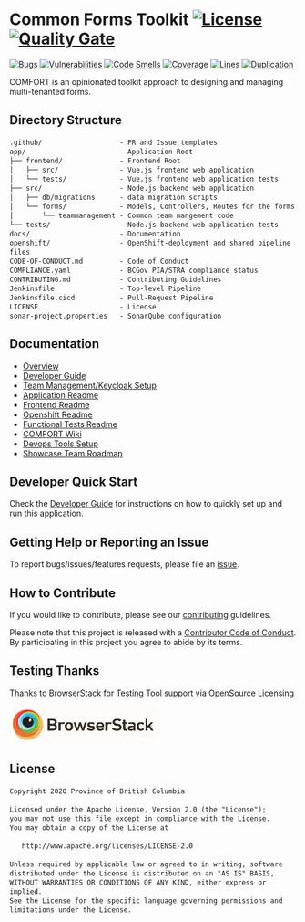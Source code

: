 
# Common Forms Toolkit  [![License](https://img.shields.io/badge/License-Apache%202.0-blue.svg)](LICENSE) [![Quality Gate](https://sonarqube-vmvfjv-tools.pathfinder.gov.bc.ca/api/badges/gate?key=common-forms-toolkit-master)](https://sonarqube-vmvfjv-tools.pathfinder.gov.bc.ca/dashboard?id=common-forms-toolkit-master)

[![Bugs](https://sonarqube-vmvfjv-tools.pathfinder.gov.bc.ca/api/badges/measure?key=common-forms-toolkit-master&metric=bugs)](https://sonarqube-vmvfjv-tools.pathfinder.gov.bc.ca/dashboard?id=common-forms-toolkit-master)
[![Vulnerabilities](https://sonarqube-vmvfjv-tools.pathfinder.gov.bc.ca/api/badges/measure?key=common-forms-toolkit-master&metric=vulnerabilities)](https://sonarqube-vmvfjv-tools.pathfinder.gov.bc.ca/dashboard?id=common-forms-toolkit-master)
[![Code Smells](https://sonarqube-vmvfjv-tools.pathfinder.gov.bc.ca/api/badges/measure?key=common-forms-toolkit-master&metric=code_smells)](https://sonarqube-vmvfjv-tools.pathfinder.gov.bc.ca/dashboard?id=common-forms-toolkit-master)
[![Coverage](https://sonarqube-vmvfjv-tools.pathfinder.gov.bc.ca/api/badges/measure?key=common-forms-toolkit-master&metric=coverage)](https://sonarqube-vmvfjv-tools.pathfinder.gov.bc.ca/dashboard?id=common-forms-toolkit-master)
[![Lines](https://sonarqube-vmvfjv-tools.pathfinder.gov.bc.ca/api/badges/measure?key=common-forms-toolkit-master&metric=lines)](https://sonarqube-vmvfjv-tools.pathfinder.gov.bc.ca/dashboard?id=common-forms-toolkit-master)
[![Duplication](https://sonarqube-vmvfjv-tools.pathfinder.gov.bc.ca/api/badges/measure?key=common-forms-toolkit-master&metric=duplicated_lines_density)](https://sonarqube-vmvfjv-tools.pathfinder.gov.bc.ca/dashboard?id=common-forms-toolkit-master)

COMFORT is an opinionated toolkit approach to designing and managing multi-tenanted forms.

## Directory Structure

    .github/                   - PR and Issue templates
    app/                       - Application Root
    ├── frontend/              - Frontend Root
    │   ├── src/               - Vue.js frontend web application
    │   └── tests/             - Vue.js frontend web application tests
    ├── src/                   - Node.js backend web application
    │   ├── db/migrations      - data migration scripts
    │   └── forms/             - Models, Controllers, Routes for the forms
    │       └── teammanagement - Common team mangement code
    └── tests/                 - Node.js backend web application tests
    docs/                      - Documentation
    openshift/                 - OpenShift-deployment and shared pipeline files
    CODE-OF-CONDUCT.md         - Code of Conduct
    COMPLIANCE.yaml            - BCGov PIA/STRA compliance status
    CONTRIBUTING.md            - Contributing Guidelines
    Jenkinsfile                - Top-level Pipeline
    Jenkinsfile.cicd           - Pull-Request Pipeline
    LICENSE                    - License
    sonar-project.properties   - SonarQube configuration

## Documentation

* [Overview](docs/overview.md)
* [Developer Guide](docs/developer-guide.md)
* [Team Management/Keycloak Setup](docs/team-management.md)
* [Application Readme](app/README.md)
* [Frontend Readme](app/frontend/README.md)
* [Openshift Readme](openshift/README.md)
* [Functional Tests Readme](tests/functional-tests/README.md)
* [COMFORT Wiki](https://github.com/bcgov/common-forms-toolkit/wiki)
* [Devops Tools Setup](https://github.com/bcgov/nr-showcase-devops-tools)
* [Showcase Team Roadmap](https://github.com/bcgov/nr-get-token/wiki/Product-Roadmap)

## Developer Quick Start

Check the [Developer Guide](docs/developer-guide.md) for instructions on how to quickly set up and run this application.

## Getting Help or Reporting an Issue

To report bugs/issues/features requests, please file an [issue](https://github.com/bcgov/common-forms-toolkit/issues).

## How to Contribute

If you would like to contribute, please see our [contributing](CONTRIBUTING.md) guidelines.

Please note that this project is released with a [Contributor Code of Conduct](CODE-OF-CONDUCT.md). By participating in this project you agree to abide by its terms.

## Testing Thanks

Thanks to BrowserStack for Testing Tool support via OpenSource Licensing

[![BrowserStack](browserstack-logo-white-small.png)](http://browserstack.com/)

## License

    Copyright 2020 Province of British Columbia

    Licensed under the Apache License, Version 2.0 (the "License");
    you may not use this file except in compliance with the License.
    You may obtain a copy of the License at

       http://www.apache.org/licenses/LICENSE-2.0

    Unless required by applicable law or agreed to in writing, software
    distributed under the License is distributed on an "AS IS" BASIS,
    WITHOUT WARRANTIES OR CONDITIONS OF ANY KIND, either express or implied.
    See the License for the specific language governing permissions and
    limitations under the License.

